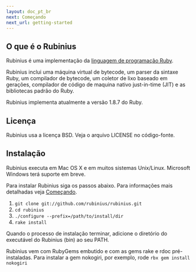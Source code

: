 ```yaml
---
layout: doc_pt_br
next: Começando
next_url: getting-started
---
```


## O que é o Rubinius

Rubinius é uma implementação da [linguagem de programação
Ruby](https://www.ruby-lang.org).

Rubinius inclui uma máquina virtual de bytecode, um parser da sintaxe Ruby, um
compilador de bytecode, um coletor de lixo baseado em gerações, compilador de código de
maquina nativo just-in-time (JIT) e as bibliotecas padrão do Ruby.

Rubinius implementa atualmente a versão 1.8.7 do Ruby.


## Licença

Rubinius usa a licença BSD. Veja o arquivo LICENSE no código-fonte.


## Instalação

Rubinius executa em Mac OS X e em muitos sistemas Unix/Linux. Microsoft Windows
terá suporte em breve.

Para instalar Rubinius siga os passos abaixo. Para informações mais detalhadas
veja [Começando](/doc/pt-br/getting-started/).

1. `git clone git://github.com/rubinius/rubinius.git`
2. `cd rubinius`
3. `./configure --prefix=/path/to/install/dir`
4. `rake install`

Quando o processo de instalação terminar, adicione o diretório do executável do
Rubinius (bin) ao seu PATH.

Rubinius vem com RubyGems embutido e com as gems rake e rdoc pré-instaladas.
Para instalar a gem nokogiri, por exemplo, rode `rbx gem install nokogiri`

